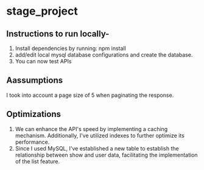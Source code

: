 # stage_project

## Instructions to run locally-
1. Install dependencies by running: npm install
2. add/edit local mysql database configurations and create the database.
3. You can now test APIs

## Aassumptions
I took into account a page size of 5 when paginating the response.

## Optimizations
1. We can enhance the API's speed by implementing a caching mechanism. Additionally, I've utilized indexes to further optimize its performance.
2. Since I used MySQL, I've established a new table to establish the relationship between show and user data, facilitating the implementation of the list feature.

